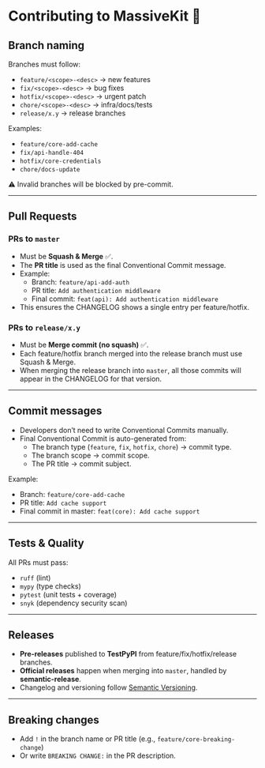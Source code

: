 # Contributing to MassiveKit 🚀

## Branch naming

Branches must follow:

- `feature/<scope>-<desc>` → new features
- `fix/<scope>-<desc>` → bug fixes
- `hotfix/<scope>-<desc>` → urgent patch
- `chore/<scope>-<desc>` → infra/docs/tests
- `release/x.y` → release branches

Examples:

- `feature/core-add-cache`
- `fix/api-handle-404`
- `hotfix/core-credentials`
- `chore/docs-update`

⚠️ Invalid branches will be blocked by pre-commit.

---

## Pull Requests

### PRs to `master`

- Must be **Squash & Merge** ✅.
- The **PR title** is used as the final Conventional Commit message.
- Example:
  - Branch: `feature/api-add-auth`
  - PR title: `Add authentication middleware`
  - Final commit: `feat(api): Add authentication middleware`
- This ensures the CHANGELOG shows a single entry per feature/hotfix.

### PRs to `release/x.y`

- Must be **Merge commit (no squash)** ✅.
- Each feature/hotfix branch merged into the release branch must use Squash & Merge.
- When merging the release branch into `master`, all those commits will appear in the CHANGELOG for that version.

---

## Commit messages

- Developers don’t need to write Conventional Commits manually.
- Final Conventional Commit is auto-generated from:
  - The branch type (`feature`, `fix`, `hotfix`, `chore`) → commit type.
  - The branch scope → commit scope.
  - The PR title → commit subject.

Example:

- Branch: `feature/core-add-cache`
- PR title: `Add cache support`
- Final commit in master:  `feat(core): Add cache support`

---

## Tests & Quality

All PRs must pass:

- `ruff` (lint)
- `mypy` (type checks)
- `pytest` (unit tests + coverage)
- `snyk` (dependency security scan)

---

## Releases

- **Pre-releases** published to **TestPyPI** from feature/fix/hotfix/release branches.
- **Official releases** happen when merging into `master`, handled by **semantic-release**.
- Changelog and versioning follow [Semantic Versioning](https://semver.org).

---

## Breaking changes

- Add `!` in the branch name or PR title (e.g., `feature/core-breaking-change`)
- Or write `BREAKING CHANGE:` in the PR description.
